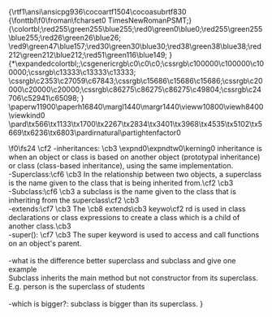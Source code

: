 {\rtf1\ansi\ansicpg936\cocoartf1504\cocoasubrtf830
{\fonttbl\f0\froman\fcharset0 TimesNewRomanPSMT;}
{\colortbl;\red255\green255\blue255;\red0\green0\blue0;\red255\green255\blue255;\red26\green26\blue26;
\red9\green47\blue157;\red30\green30\blue30;\red38\green38\blue38;\red212\green212\blue212;\red51\green116\blue149;
}
{\*\expandedcolortbl;;\csgenericrgb\c0\c0\c0;\cssrgb\c100000\c100000\c100000;\cssrgb\c13333\c13333\c13333;
\cssrgb\c2353\c27059\c67843;\cssrgb\c15686\c15686\c15686;\cssrgb\c20000\c20000\c20000;\cssrgb\c86275\c86275\c86275\c49804;\cssrgb\c24706\c52941\c65098;
}
\paperw11900\paperh16840\margl1440\margr1440\vieww10800\viewh8400\viewkind0
\pard\tx566\tx1133\tx1700\tx2267\tx2834\tx3401\tx3968\tx4535\tx5102\tx5669\tx6236\tx6803\pardirnatural\partightenfactor0

\f0\fs24 \cf2 -inheritances: \cb3 \expnd0\expndtw0\kerning0
inheritance is when an object or class is based on another object (prototypal inheritance) or class (class-based inheritance), using the same implementation.\
-Superclass:\cf6 \cb3 In the relationship between two objects, a superclass is the name given to the class that is being inherited from.\cf2 \cb3 \
-Subclass:\cf6 \cb3 a subclass is the name given to the class that is inheriting from the superclass\cf2 \cb3 \
-extends:\cf7 \cb3 The \cb8 extends\cb3  keywo\cf2 rd is used in class declarations or class expressions to create a class which is a child of another class.\cb3 \
-super(): \cf7 \cb3 The super keyword is used to access and call functions on an object's parent.\
\
-what is the difference better superclass and subclass and give one example\
Subclass inherits the main method but not constructor from its superclass. E.g. person is the superclass of students\
\
-which is bigger?: subclass is bigger than its superclass. }